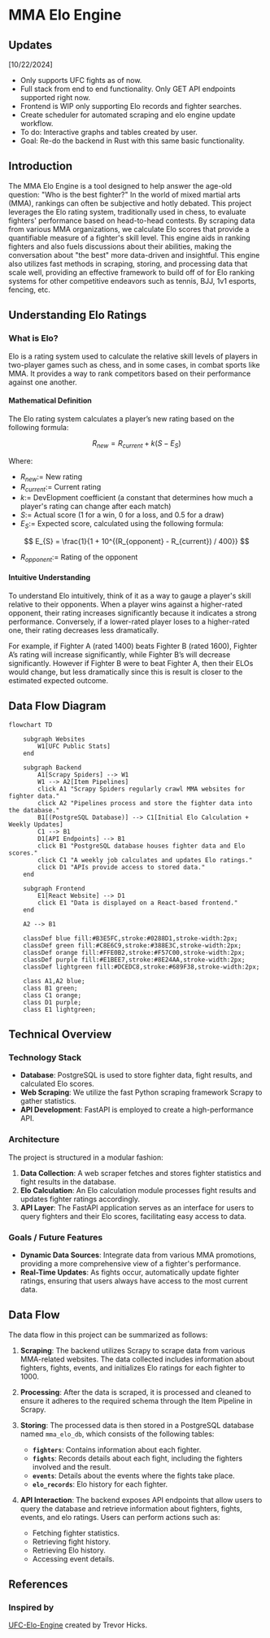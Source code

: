 # MMA Elo Engine

## Updates

[10/22/2024]


- Only supports UFC fights as of now.
- Full stack from end to end functionality. Only GET API endpoints supported right now.
- Frontend is WIP only supporting Elo records and fighter searches.
- Create scheduler for automated scraping and elo engine update workflow.
- To do: Interactive graphs and tables created by user.
- Goal: Re-do the backend in Rust with this same basic functionality.

## Introduction

The MMA Elo Engine is a tool designed to help answer the age-old question: "Who is the best fighter?" In the world of mixed martial arts (MMA), rankings can often be subjective and hotly debated. This project leverages the Elo rating system, traditionally used in chess, to evaluate fighters' performance based on head-to-head contests. By scraping data from various MMA organizations, we calculate Elo scores that provide a quantifiable measure of a fighter's skill level. This engine aids in ranking fighters and also fuels discussions about their abilities, making the conversation about "the best" more data-driven and insightful. This engine also utilizes fast methods in scraping, storing, and processing data that scale well, providing an effective framework to build off of for Elo ranking systems for other competitive endeavors such as tennis, BJJ, 1v1 esports, fencing, etc.

## Understanding Elo Ratings

### What is Elo?

Elo is a rating system used to calculate the relative skill levels of players in two-player games such as chess, and in some cases, in combat sports like MMA. It provides a way to rank competitors based on their performance against one another.

#### Mathematical Definition

The Elo rating system calculates a player’s new rating based on the following formula:

$$
R_{new} = R_{current} + k (S - E_{S})
$$

Where:

- $R_{new} :=$ New rating
- $R_{current} :=$ Current rating
- $k :=$ DevElopment coefficient (a constant that determines how much a player's rating can change after each match)
- $S :=$ Actual score (1 for a win, 0 for a loss, and 0.5 for a draw)
- $E_{S} :=$ Expected score, calculated using the following formula:

$$
E_{S} = \frac{1}{1 + 10^{(R_{opponent} - R_{current}) / 400}}
$$

- $R_{opponent}:=$ Rating of the opponent

#### Intuitive Understanding

To understand Elo intuitively, think of it as a way to gauge a player's skill relative to their opponents. When a player wins against a higher-rated opponent, their rating increases significantly because it indicates a strong performance. Conversely, if a lower-rated player loses to a higher-rated one, their rating decreases less dramatically.

For example, if Fighter A (rated 1400) beats Fighter B (rated 1600), Fighter A’s rating will increase significantly, while Fighter B’s will decrease significantly. However if Fighter B were to beat Fighter A, then their ELOs would change, but less dramatically since this is result is closer to the estimated expected outcome.

## Data Flow Diagram

```mermaid
flowchart TD

    subgraph Websites
        W1[UFC Public Stats]
    end

    subgraph Backend
        A1[Scrapy Spiders] --> W1
        W1 --> A2[Item Pipelines]
        click A1 "Scrapy Spiders regularly crawl MMA websites for fighter data."
        click A2 "Pipelines process and store the fighter data into the database."
        B1[(PostgreSQL Database)] --> C1[Initial Elo Calculation + Weekly Updates]
        C1 --> B1
        D1[API Endpoints] --> B1
        click B1 "PostgreSQL database houses fighter data and Elo scores."
        click C1 "A weekly job calculates and updates Elo ratings."
        click D1 "APIs provide access to stored data."
    end

    subgraph Frontend
        E1[React Website] --> D1
        click E1 "Data is displayed on a React-based frontend."
    end

    A2 --> B1

    classDef blue fill:#B3E5FC,stroke:#0288D1,stroke-width:2px;
    classDef green fill:#C8E6C9,stroke:#388E3C,stroke-width:2px;
    classDef orange fill:#FFE0B2,stroke:#F57C00,stroke-width:2px;
    classDef purple fill:#E1BEE7,stroke:#8E24AA,stroke-width:2px;
    classDef lightgreen fill:#DCEDC8,stroke:#689F38,stroke-width:2px;

    class A1,A2 blue;
    class B1 green;
    class C1 orange;
    class D1 purple;
    class E1 lightgreen;
```

## Technical Overview

### Technology Stack

- **Database**: PostgreSQL is used to store fighter data, fight results, and calculated Elo scores.
- **Web Scraping**: We utilize the fast Python scraping framework Scrapy to gather statistics.
- **API Development**: FastAPI is employed to create a high-performance API.

### Architecture

The project is structured in a modular fashion:

1. **Data Collection**: A web scraper fetches and stores fighter statistics and fight results in the database.
2. **Elo Calculation**: An Elo calculation module processes fight results and updates fighter ratings accordingly.
3. **API Layer**: The FastAPI application serves as an interface for users to query fighters and their Elo scores, facilitating easy access to data.

### Goals / Future Features

- **Dynamic Data Sources**: Integrate data from various MMA promotions, providing a more comprehensive view of a fighter's performance.
- **Real-Time Updates**: As fights occur, automatically update fighter ratings, ensuring that users always have access to the most current data.

## Data Flow

The data flow in this project can be summarized as follows:

1. **Scraping**: The backend utilizes Scrapy to scrape data from various MMA-related websites. The data collected includes information about fighters, fights, events, and initializes Elo ratings for each fighter to 1000.

2. **Processing**: After the data is scraped, it is processed and cleaned to ensure it adheres to the required schema through the Item Pipeline in Scrapy.

3. **Storing**: The processed data is then stored in a PostgreSQL database named `mma_elo_db`, which consists of the following tables:
   - **`fighters`**: Contains information about each fighter.
   - **`fights`**: Records details about each fight, including the fighters involved and the result.
   - **`events`**: Details about the events where the fights take place.
   - **`elo_records`**: Elo history for each fighter.

4. **API Interaction**: The backend exposes API endpoints that allow users to query the database and retrieve information about fighters, fights, events, and elo ratings. Users can perform actions such as:
   - Fetching fighter statistics.
   - Retrieving fight history.
   - Retrieving Elo history.
   - Accessing event details.

## References

### Inspired by

[UFC-Elo-Engine](https://github.com/NBAtrev/UFC-Elo-Engine) created by Trevor Hicks.
